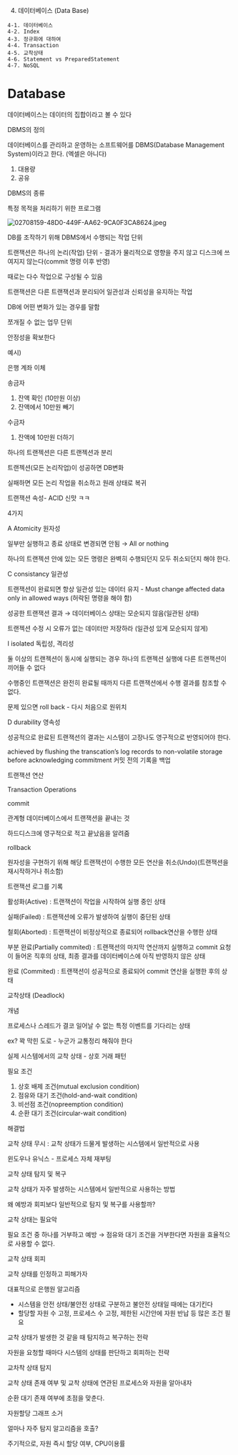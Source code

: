 4. 데이터베이스 (Data Base)

```
4-1. 데이터베이스
4-2. Index
4-3. 정규화에 대하여
4-4. Transaction
4-5. 교착상태
4-6. Statement vs PreparedStatement
4-7. NoSQL
```

# Database

데이터베이스는 데이터의 집합이라고 볼 수 있다

DBMS의 정의

데이터베이스를 관리하고 운영하는 소프트웨어를 DBMS(Database Management System)이라고 한다. (엑셀은 아니다)

1. 대용량
2. 공유

DBMS의 종류

특정 목적을 처리하기 위한 프로그램

![02708159-48D0-449F-AA62-9CA0F3CA8624.jpeg](https://s3-us-west-2.amazonaws.com/secure.notion-static.com/63faf55f-7152-45a9-b4b5-54d3594c7cb3/02708159-48D0-449F-AA62-9CA0F3CA8624.jpeg)

DB를 조작하기 위해 DBMS에서 수행되는 작업 단위

트랜잭션은 하나의 논리(작업) 단위  - 결과가 물리적으로 영향을 주지 않고 디스크에 쓰여지지 않는다(commit  명령 이후 반영)

때로는 다수 작업으로 구성될 수 있음

트랜잭션은 다른 트랜잭션과 분리되어 일관성과 신뢰성을 유지하는 작업

DB에 어떤 변화가 있는 경우를 말함

쪼개질 수 없는 업무 단위

안정성을 확보한다

예시)

은행 계좌 이체

송금자

1. 잔액 확인 (10만원 이상)
2. 잔액에서 10만원 빼기

수금자 

1. 잔액에 10만원 더하기

하나의 트랜젝션은 다른 트랜젝션과 분리

트랜젝션(모든 논리작업)이 성공하면 DB변화

실패하면 모든 논리 작업을 취소하고 원래 상태로 복귀

트랜잭션 속성- ACID 신맛 ㅋㅋ

4가지

A Atomicity 원자성

일부만 실행하고 종료 상태로 변경되면 안됨 → All or nothing

하나의 트랜젝션 안에 있는 모든 명령은 완벽히 수행되던지 모두 취소되던지 해야 한다.

C consistancy 일관성

트랜잭션이 완료되면 항상 일관성 있는 데이터 유지 - Must change affected data only in allowed ways (허락된 명령을 해야 함)

성공한 트랜잭션 결과 → 데이터베이스 상태는 모순되지 않음(일관된 상태)

트랜젝션 수정 시 오류가 없는 데이터만 저장하라 (일관성 있게 모순되지 않게)

I isolated 독립성, 격리성

둘 이상의 트랜젝션이 동시에 실행되는 경우 하나의 트랜젝션 실행에 다른 트랜잭션이 끼어들 수 없다

수행중인 트랜잭션은 완전히 완료될 때까지 다른 트랜잭션에서 수행 결과를 참조할 수 없다.

문제 있으면 roll back - 다시 처음으로 원위치

D durability 영속성

성공적으로 완료된 트랜잭션의 결과는 시스템이 고장나도 영구적으로 반영되어야 한다.

achieved by flushing the transcation’s log records to non-volatile storage before acknowledging commitment 커밋 전의 기록을 백업

트랜잭션 연산

Transaction Operations

commit

관계형 데이터베이스에서 트랜잭션을 끝내는 것

하드디스크에 영구적으로 적고 끝났음을 알려줌

rollback

원자성을 구현하기 위해 해당 트랜잭션이 수행한 모든 연산을 취소(Undo)(트랜잭션을 재시작하거나 취소함)

트랜잭션 로그를 기록

활성화(Active) : 트랜잭션이 작업을 시작하여 실행 중인 상태

실패(Failed) : 트랜잭션에 오류가 발생하여 실행이 중단된 상태

철회(Aborted) : 트랜잭션이 비정상적으로 종료되어 rollback연산을 수행한 상태

부분 완료(Partially commited) : 트랜잭션의 마지막 연산까지 실행하고 commit 요청이 들어온 직후의 상태, 최종 결과를 데이터베이스에 아직 반영하지 않은 상태

완료 (Commited) : 트랜잭션이 성공적으로 종료되어 commit 연산을 실행한 후의 상태

교착상태 (Deadlock)

개념

프로세스나 스레드가 결코 일어날 수 없는 특정 이벤트를 기다리는 상태

ex? 꽉 막힌 도로 - 누군가 교통정리 해줘야 한다

실제 시스템에서의 교착 상태 - 상호 거래 패턴

필요 조건

1. 상호 배제 조건(mutual exclusion condition)
2. 점유와 대기 조건(hold-and-wait condition)
3. 비선점 조건(nopreemption condition)
4. 순환 대기 조건(circular-wait condition)

해결법

교착 상태 무시 : 교착 상태가 드물게 발생하는 시스템에서 일반적으로 사용

윈도우나 유닉스 - 프로세스 자체 재부팅

교착 상태 탐지 및 복구

교착 상태가 자주 발생하는 시스템에서 일반적으로 사용하는 방법

왜 예방과 회피보다 일반적으로 탐지 및 복구를 사용할까?

교착 상태는 필요악

필요 조건 중 하나를 거부하고 예방 → 점유와 대기 조건을 거부한다면 자원을 효율적으로 사용할 수 없다.

교착 상태 회피

교착 상태를 인정하고 피해가자

대표적으로 은행원 알고리즘

- 시스템을 안전 상태/불안전 상태로 구분하고 불안전 상태일 때에는 대기킨다
- 할당할 자원 수 고정, 프로세스 수 고정, 제한된 시간안에 자원 반납 등 많은 조건 필요

교착 상태가 발생한 것 같을 때 탐지하고 복구하는 전략

자원을 요청할 때마다 시스템의 상태를 판단하고 회피하는 전략

교차착 상태 탐지

교착 상태 존재 여부 및 교착 상태에 연관된 프로세스와 자원을 알아내자

순환 대기 존재 여부에 초점을 맞춘다.

자원할당 그래프 소거

얼마나 자주 탐지 알고리즘을 호출?

주기적으로, 자원 즉시 할당 여부, CPU이용률
